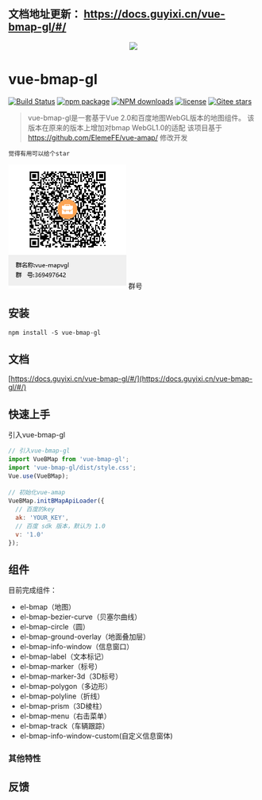 ## 文档地址更新： https://docs.guyixi.cn/vue-bmap-gl/#/

<p align="center">
  <img src="https://cdn.rawgit.com/ElemeFE/vue-amap/master/src/docs/assets/images/logo.png">
</p>

# vue-bmap-gl
[![Build Status](https://travis-ci.org/a407042815/vue-bmap-gl.svg?branch=master)](https://travis-ci.org/ElemeFE/vue-amap)
[![npm package](https://img.shields.io/npm/v/vue-bmap-gl.svg)](https://gitee.com/guyangyang/vue-bmap-gl)
[![NPM downloads](http://img.shields.io/npm/dm/vue-bmap-gl.svg)](https://gitee.com/guyangyang/vue-bmap-gl)
[![license](https://img.shields.io/github/license/elemefe/vue-amap.svg?style=flat-square)](https://gitee.com/guyangyang/vue-bmap-gl)
[![Gitee stars](https://gitee.com/guyangyang/vue-bmap-gl/badge/star.svg?theme=white)](https://gitee.com/guyangyang/vue-bmap-gl/stargazers)

> vue-bmap-gl是一套基于Vue 2.0和百度地图WebGL版本的地图组件。
> 该版本在原来的版本上增加对bmap WebGL1.0的适配
> 该项目基于 https://github.com/ElemeFE/vue-amap/ 修改开发

```html
觉得有用可以给个star
```

![avatar](./vue-mapvgl.png)
群号

## 安装
```
npm install -S vue-bmap-gl
```

## 文档
[https://docs.guyixi.cn/vue-bmap-gl/#/](https://docs.guyixi.cn/vue-bmap-gl/#/)


## 快速上手

引入vue-bmap-gl

```javascript
// 引入vue-bmap-gl
import VueBMap from 'vue-bmap-gl';
import 'vue-bmap-gl/dist/style.css';
Vue.use(VueBMap);

// 初始化vue-amap
VueBMap.initBMapApiLoader({
  // 百度的key
  ak: 'YOUR_KEY',
  // 百度 sdk 版本，默认为 1.0
  v: '1.0'
});
```

## 组件

目前完成组件：
* el-bmap（地图）
* el-bmap-bezier-curve（贝塞尔曲线）
* el-bmap-circle（圆）
* el-bmap-ground-overlay（地面叠加层）
* el-bmap-info-window（信息窗口）
* el-bmap-label（文本标记）
* el-bmap-marker（标号）
* el-bmap-marker-3d（3D标号）
* el-bmap-polygon（多边形）
* el-bmap-polyline（折线）
* el-bmap-prism（3D棱柱）
* el-bmap-menu（右击菜单）
* el-bmap-track（车辆跟踪）
* el-bmap-info-window-custom(自定义信息窗体)


### 其他特性



## 反馈

